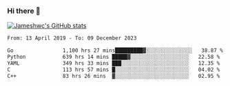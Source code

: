 ### Hi there 👋

[![Jameshwc's GitHub stats](https://github-readme-stats.vercel.app/api?username=jameshwc)](https://github.com/anuraghazra/github-readme-stats)

<!--START_SECTION:waka-->

```txt
From: 13 April 2019 - To: 09 December 2023

Go                1,100 hrs 27 mins█████████▓░░░░░░░░░░░░░░░   38.87 %
Python            639 hrs 14 mins █████▓░░░░░░░░░░░░░░░░░░░   22.58 %
YAML              349 hrs 33 mins ███░░░░░░░░░░░░░░░░░░░░░░   12.35 %
C                 113 hrs 57 mins █░░░░░░░░░░░░░░░░░░░░░░░░   04.02 %
C++               83 hrs 26 mins  ▓░░░░░░░░░░░░░░░░░░░░░░░░   02.95 %
```

<!--END_SECTION:waka-->